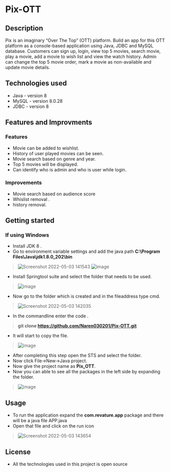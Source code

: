 # Pix-OTT
## Description
Pix is an imaginary “Over The Top” (OTT) platform. Build an app for this OTT platform as a console-based application using Java, JDBC and MySQL database. Customers can sign up, login, view top 5 movies, search movie, play a movie, add a movie to wish list and view the watch history. Admin can change the top 5 movie order, mark a movie as non-available and update movie details.
## Technologies used
* Java - version 8
* MySQL - version 8.0.28
* JDBC - version 8
## Features and Improvments
### Features
* Movie can be added to wishlist.
* History of user played movies can be seen.
* Movie search based on genre and year.
* Top 5 movies will be displayed.
* Can identify who is admin and who is user while login.
### Improvements
* Movie search based on audience score
* Whislist removal .
* history removal.
## Getting started
### If using Windows
* Install JDK 8 .
* Go to environment variable settings and add the java path **C:\Program Files\Java\jdk1.8.0_202\bin**
> ![Screenshot 2022-05-03 141543](https://user-images.githubusercontent.com/92349708/166426551-8ab2c7b6-7849-46b1-9501-59ce773bdbde.jpg)
>![image](https://user-images.githubusercontent.com/92349708/166426627-abd89cdb-19ec-42a7-9e64-e516db75b21f.png)
* Install Springtool suite and select the folder that needs to be used.
> ![image](https://user-images.githubusercontent.com/92349708/166426737-b4952a1d-4fbc-42f6-8d37-9a8a7be49f0d.png)
* Now go to the folder which is created and in the fileaddress type cmd.
> ![Screenshot 2022-05-03 142035](https://user-images.githubusercontent.com/92349708/166427155-313424e0-913f-49d2-9109-112bfd3924d1.jpg)
* In the commandline enter the code .
> **git clone https://github.com/Naren030201/Pix-OTT.git**
* It will start to copy the file.
> ![image](https://user-images.githubusercontent.com/92349708/166427548-5e20efde-61be-4c9c-bf3d-ca106025b538.png)
* After completing this step open the STS and select the folder.
* Now click File->New->Java project.
* Now give the project name as **Pix_OTT**.
* Now you can able to see all the packages in the left side by expanding the folder.
>![image](https://user-images.githubusercontent.com/92349708/166428351-3d83b84c-9e73-4bc8-af22-f77155720a9c.png)
## Usage
* To run the application expand the **com.revature.app** package and there will be a java file APP.java
* Open that file and click on the run icon
>![Screenshot 2022-05-03 143654](https://user-images.githubusercontent.com/92349708/166429041-2198352f-94c7-49d9-9781-b79f3f6bc1df.png)
## License
* All the technologies used in this project is open source
